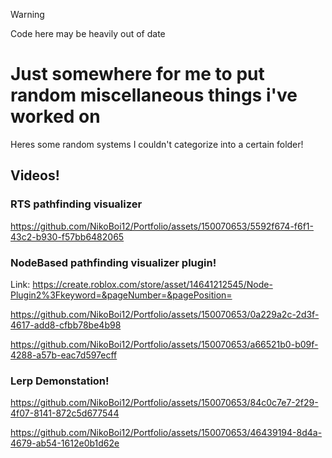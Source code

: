 > [!WARNING]
> Code here may be heavily out of date

# Just somewhere for me to put random miscellaneous things i've worked on

Heres some random systems I couldn't categorize into a certain folder!

## Videos!

### RTS pathfinding visualizer

https://github.com/NikoBoi12/Portfolio/assets/150070653/5592f674-f6f1-43c2-b930-f57bb6482065

### NodeBased pathfinding visualizer plugin!
Link: https://create.roblox.com/store/asset/14641212545/Node-Plugin2%3Fkeyword=&pageNumber=&pagePosition=

https://github.com/NikoBoi12/Portfolio/assets/150070653/0a229a2c-2d3f-4617-add8-cfbb78be4b98

https://github.com/NikoBoi12/Portfolio/assets/150070653/a66521b0-b09f-4288-a57b-eac7d597ecff

### Lerp Demonstation!

https://github.com/NikoBoi12/Portfolio/assets/150070653/84c0c7e7-2f29-4f07-8141-872c5d677544

https://github.com/NikoBoi12/Portfolio/assets/150070653/46439194-8d4a-4679-ab54-1612e0b1d62e
